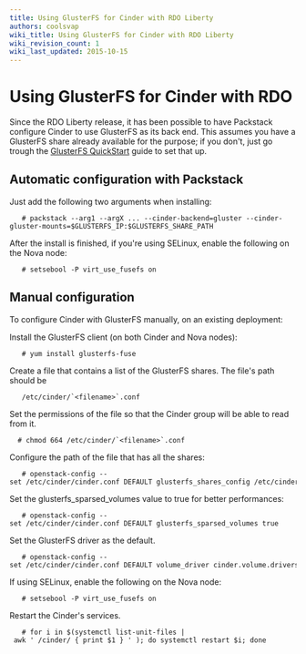 ```yaml
---
title: Using GlusterFS for Cinder with RDO Liberty
authors: coolsvap
wiki_title: Using GlusterFS for Cinder with RDO Liberty
wiki_revision_count: 1
wiki_last_updated: 2015-10-15
---
```


# Using GlusterFS for Cinder with RDO

Since the RDO Liberty release, it has been possible to have Packstack configure Cinder to use GlusterFS as its back end. This assumes you have a GlusterFS share already available for the purpose; if you don't, just go trough the [GlusterFS QuickStart](http://www.gluster.org/community/documentation/index.php/QuickStart) guide to set that up.

## Automatic configuration with Packstack

Just add the following two arguments when installing:

       # packstack --arg1 --argX ... --cinder-backend=gluster --cinder-gluster-mounts=$GLUSTERFS_IP:$GLUSTERFS_SHARE_PATH

After the install is finished, if you're using SELinux, enable the following on the Nova node:

       # setsebool -P virt_use_fusefs on

## Manual configuration

To configure Cinder with GlusterFS manually, on an existing deployment:

Install the GlusterFS client (on both Cinder and Nova nodes):

       # yum install glusterfs-fuse

Create a file that contains a list of the GlusterFS shares. The file's path should be

       /etc/cinder/`<filename>`.conf 

Set the permissions of the file so that the Cinder group will be able to read from it.

      # chmod 664 /etc/cinder/`<filename>`.conf

Configure the path of the file that has all the shares:

       # openstack-config --set /etc/cinder/cinder.conf DEFAULT glusterfs_shares_config /etc/cinder/`<filename>`.conf 

Set the glusterfs_sparsed_volumes value to true for better performances:

       # openstack-config --set /etc/cinder/cinder.conf DEFAULT glusterfs_sparsed_volumes true

Set the GlusterFS driver as the default.

       # openstack-config --set /etc/cinder/cinder.conf DEFAULT volume_driver cinder.volume.drivers.glusterfs.GlusterfsDriver

If using SELinux, enable the following on the Nova node:

       # setsebool -P virt_use_fusefs on

Restart the Cinder's services.

       # for i in $(systemctl list-unit-files | awk ' /cinder/ { print $1 } ' ); do systemctl restart $i; done
